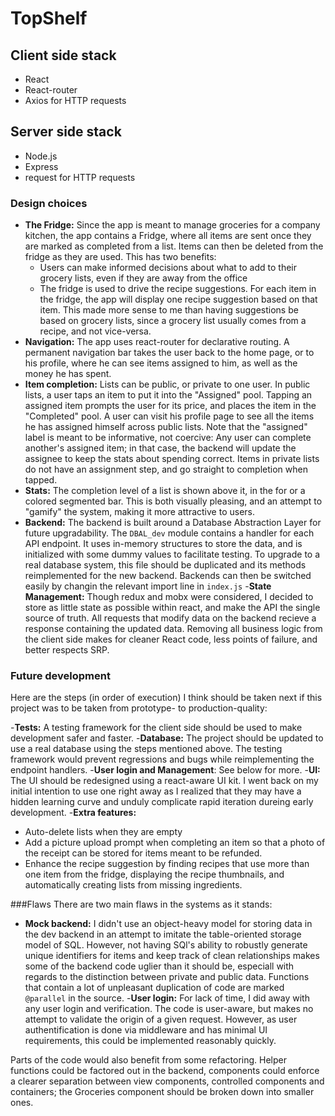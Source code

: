 # TopShelf

## Client side stack
- React
- React-router
- Axios for HTTP requests

## Server side stack
- Node.js
- Express
- request for HTTP requests

### Design choices
- **The Fridge:**
Since the app is meant to manage groceries for a company kitchen, the app contains a Fridge, where all items are sent once they are marked as completed from a list. Items can then be deleted from the fridge as they are used. This has two benefits:
  - Users can make informed decisions about what to add to their grocery lists, even if they are away from the office
  - The fridge is used to drive the recipe suggestions. For each item in the fridge, the app will display one recipe suggestion based on that item. This made more sense to me than having suggestions be based on grocery lists, since a grocery list usually comes from a recipe, and not vice-versa.
- **Navigation:** The app uses react-router for declarative routing. A permanent navigation bar takes the user back to the home page, or to his profile, where he can see items assigned to him, as well as the money he has spent.
- **Item completion:** Lists can be public, or private to one user. In public lists, a user taps an item to put it into the "Assigned" pool. Tapping an assigned item prompts the user for its price, and places the item in the "Completed" pool. A user can visit his profile page to see all the items he has assigned himself across public lists.
Note that the "assigned" label is meant to be informative, not coercive: Any user can complete another's assigned item; in that case, the backend will update the assignee to keep the stats about spending correct.
Items in private lists do not have an assignment step, and go straight to completion when tapped.
- **Stats:** The completion level of a list is shown above it, in the for or a colored segmented bar. This is both visually pleasing, and an attempt to "gamify" the system, making it more attractive to users.
- **Backend:** The backend is built around a Database Abstraction Layer for future upgradability. The `DBAL_dev` module contains a handler for each API endpoint. It uses in-memory structures to store the data, and is initialized with some dummy values to facilitate testing.
To upgrade to a real database system, this file should be duplicated and its methods reimplemented for the new backend. Backends can then be switched easily by changin the relevant import line in `index.js`
-**State Management:** Though redux and mobx were considered, I decided to store as little state as possible within react, and make the API the single source of truth. All requests that modify data on the backend recieve a response containing the updated data. Removing all business logic from the client side makes for cleaner React code, less points of failure, and better respects SRP.

### Future development
Here are the steps (in order of execution) I think should be taken next if this project was to be taken from prototype- to production-quality:

-**Tests:** A testing framework for the client side should be used to make development safer and faster.
-**Database:** The project should be updated to use a real database using the steps mentioned above. The testing framework would prevent regressions and bugs while reimplementing the endpoint handlers.
-**User login and Management**: See below for more.
-**UI:** The UI should be redesigned using a react-aware UI kit. I went back on my initial intention to use one right away as I realized that they may have a hidden learning curve and unduly complicate rapid iteration dureing early development.
-**Extra features:** 
  - Auto-delete lists when they are empty
  - Add a picture upload prompt when completing an item so that a photo of the receipt can be stored for items meant to be refunded.
  - Enhance the recipe suggestion by finding recipes that use more than one item from the fridge, displaying the recipe thumbnails, and automatically creating lists from missing ingredients.

###Flaws
There are two main flaws in the systems as it stands:
- **Mock backend:** I didn't use an object-heavy model for storing data in the dev backend in an attempt to imitate the table-oriented storage model of SQL. However, not having SQl's ability to robustly generate unique identifiers for items and keep track of clean relationships makes some of the backend code uglier than it should be, especiall with regards to the distinction between private and public data. Functions that contain a lot of unpleasant duplication of code are marked `@parallel` in the source.
-**User login:** For lack of time, I did away with any user login and verification. The code is user-aware, but makes no attempt to validate the origin of a given request. However, as user authentification is done via middleware and has minimal UI requirements, this could be implemented reasonably quickly.

Parts of the code would also benefit from some refactoring. Helper functions could be factored out in the backend, components could enforce a clearer separation between view components, controlled components and containers; the Groceries component should be broken down into smaller ones.

